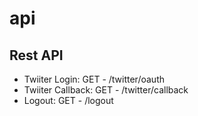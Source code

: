 # api

## Rest API

- Twiiter Login:    GET - /twitter/oauth
- Twiiter Callback: GET - /twitter/callback
- Logout:           GET - /logout
